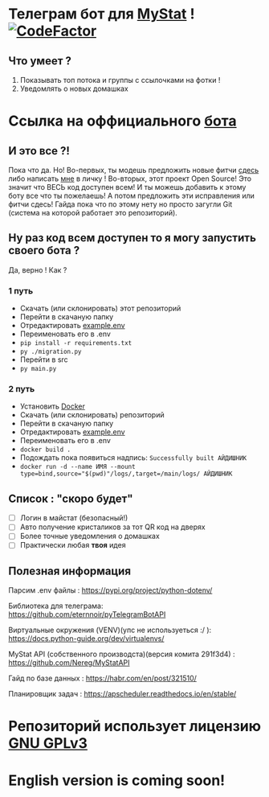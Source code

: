 # Телеграм бот для [MyStat](https://mystat.itstep.org/ru/auth/login/index) ! [![CodeFactor](https://www.codefactor.io/repository/github/nereg/mystattelegrambot/badge)](https://www.codefactor.io/repository/github/nereg/mystattelegrambot)
## Что умеет ?
1. Показывать топ потока и группы с ссылочками на фотки !
2. Уведомлять о новых домашках
# Ссылка на оффициального [бота](https://t.me/testmystatbot)
## И это все ?!
Пока что да. Но! 
Во-первых, ты модешь предложить новые фитчи [сдесь](https://github.com/Nereg/MyStatTelegramBot/issues) либо написать [мне](https://t.me/OlegKusil) в личку !
Во-вторых, этот проект Open Source! Это значит что ВЕСЬ код доступен всем! И ты можешь добавить к этому боту все что ты пожелаешь! А потом предложить эти исправления или фитчи сдесь! Гайда пока что по этому нету но просто загугли Git (система на которой работает это репозиторий).
## Ну раз код всем доступен то я могу запустить своего бота ?
Да, верно ! Как ? 
### 1 путь
* Скачать (или склонировать) этот репозиторий
* Перейти в скачаную папку
* Отредактировать [example.env](/example.env)
* Переименовать его в .env
* `pip install -r requirements.txt`
* `py ./migration.py`
* Перейти в src
* `py main.py`
### 2 путь
* Установить [Docker](https://en.wikipedia.org/wiki/Docker_(software))
* Скачать (или склонировать) репозиторий
* Перейти в скачаную папку
* Отредактировать [example.env](/example.env)
* Переименовать его в .env
* `docker build .`
* Подождать пока появиться надпись: `Successfully built АЙДИШНИК`
* `docker run -d --name ИМЯ --mount type=bind,source="$(pwd)"/logs/,target=/main/logs/ АЙДИШНИК`

## Список : "скоро будет"
- [ ] Логин в майстат (безопасный!)
- [ ] Авто получение кристаликов за тот QR код на дверях
- [ ] Более точные уведомления о домашках
- [ ] Практически любая **твоя** идея

## Полезная информация

Парсим .env файлы : https://pypi.org/project/python-dotenv/

Библиотека для телеграма: https://github.com/eternnoir/pyTelegramBotAPI

Виртуальные окружения (VENV)(упс не используеться :/ ): https://docs.python-guide.org/dev/virtualenvs/ 

MyStat API (собственного производста)(версия комита 291f3d4) : https://github.com/Nereg/MyStatAPI

Гайд по базе данных : https://habr.com/en/post/321510/

Планировщик задач : https://apscheduler.readthedocs.io/en/stable/

# Репозиторий использует лицензию [GNU GPLv3](/LICENSE) 

# English version is coming soon!
